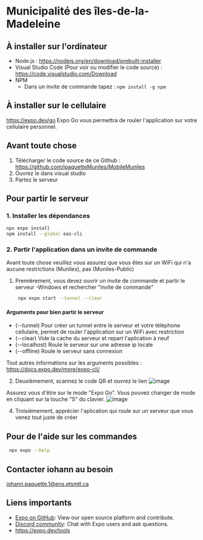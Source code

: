 # Municipalité des îles-de-la-Madeleine

## À installer sur l'ordinateur
 - Node.js : https://nodejs.org/en/download/prebuilt-installer
 - Visual Studio Code (Pour voir ou modifier le code source) : https://code.visualstudio.com/Download
 - NPM
      - Dans un invite de commande tapez :
       ```
       npm install -g npm
       ```
## À installer sur le cellulaire
https://expo.dev/go
Expo Go vous permettra de rouler l'application sur votre cellulaire personnel.

## Avant toute chose

1. Télécharger le code source de ce Github : https://github.com/ipaquetteMuniles/MobileMuniles
2. Ouvrez le dans visual studio
3. Partez le serveur

## Pour partir le serveur

### 1. Installer les dépendances

   ```bash
   npx expo install
   npm install --global eas-cli
   ```

### 2. Partir l'application dans un invite de commande
Avant toute chose veuillez vous assurez que vous êtes sur un WiFi qui n'a aucune restrictions (Muniles), pas (Muniles-Public)
1. Premièrement, vous devez ouvrir un invite de commande et partir le serveur
   -Windows et rechercher "invite de commande"

   ```bash
    npx expo start --tunnel --clear
   ```
#### Arguments pour bien partir le serveur
   - (--tunnel) Pour créer un tunnel entre le serveur et votre téléphone cellulaire, permet de rouler l'application sur un WiFi avec restriction
   - (--clear) Vide la cache du serveur et repart l'aplication à neuf
   - (--localhost) Roule le serveur sur une adresse ip locale
   - (--offline) Roule le serveur sans connexion

Tout autres informations sur les arguments possibles : https://docs.expo.dev/more/expo-cli/

2. Deuxièmement, scannez le code QR et ouvrez le lien
![image](https://github.com/ipaquetteMuniles/MobileMuniles/assets/169171284/d0996443-7bba-435c-a69f-648c8229a158)

Assurez vous d'être sur le mode "Expo Go". Vous pouvez changer de mode en cliquant sur la touche "S" du clavier.
![image](https://github.com/ipaquetteMuniles/MobileMuniles/assets/169171284/dd0df849-a933-426c-a1d8-708a792c530b)

4. Troisièmement, apprécier l'aplication qui roule sur un serveur que vous venez tout juste de créer

## Pour de l'aide sur les commandes
   ```bash
    npx expo --help
   ```   

## Contacter iohann au besoin
iohann.paquette.1@ens.etsmtl.ca

## Liens importants
- [Expo on GitHub](https://github.com/expo/expo): View our open source platform and contribute.
- [Discord community](https://chat.expo.dev): Chat with Expo users and ask questions.
- https://expo.dev/tools

